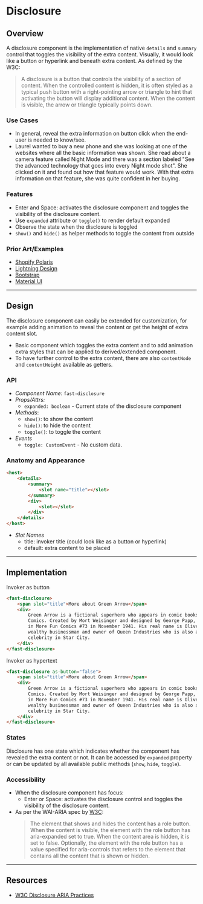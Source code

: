 # Disclosure

## Overview

A disclosure component is the implementation of native `details` and `summary` control that toggles the visibility of the extra content. Visually, it would look like a button or hyperlink and beneath extra content. As defined by the W3C:

> A disclosure is a button that controls the visibility of a section of content. When the controlled content is hidden, it is often styled as a typical push button with a right-pointing arrow or triangle to hint that activating the button will display additional content. When the content is visible, the arrow or triangle typically points down.

### Use Cases

-   In general, reveal the extra information on button click when the end-user is needed to know/see.
-   Laurel wanted to buy a new phone and she was looking at one of the websites where all the basic information was shown. She read about a camera feature called Night Mode and there was a section labeled "See the advanced technology that goes into every Night mode shot". She clicked on it and found out how that feature would work. With that extra information on that feature, she was quite confident in her buying.

### Features

-   Enter and Space: activates the disclosure component and toggles the visibility of the disclosure content.
-   Use `expanded` attribute or `toggle()` to render default expanded
-   Observe the state when the disclosure is toggled
-   `show()` and `hide()` as helper methods to toggle the content from outside

### Prior Art/Examples

-   [Shopify Polaris](https://polaris.shopify.com/components/behavior/collapsible)
-   [Lightning Design](https://www.lightningdesignsystem.com/components/expandable-section/)
-   [Bootstrap](https://getbootstrap.com/docs/4.3/components/collapse/)
-   [Material UI](https://material-ui.com/api/collapse/)

---

## Design

The disclosure component can easily be extended for customization, for example adding animation to reveal the content or get the height of extra content slot.

-   Basic component which toggles the extra content and to add animation extra styles that can be applied to derived/extended component.
-   To have further control to the extra content, there are also `contentNode` and `contentHeight` available as getters.

### API

-   _Component Name:_ `fast-disclosure`
-   _Props/Attrs:_
    -   `expanded: boolean` - Current state of the disclosure component
-   _Methods_:
    -   `show()`: to show the content
    -   `hide()`: to hide the content
    -   `toggle()`: to toggle the content
-   _Events_
    -   `toggle: CustomEvent` - No custom data.

### Anatomy and Appearance

```html
<host>
    <details>
        <summary>
            <slot name="title"></slot>
        </summary>
        <div>
            <slot></slot>
        </div>
    </details>
</host>
```

-   _Slot Names_
    -   title: invoker title (could look like as a button or hyperlink)
    -   default: extra content to be placed

---

## Implementation

Invoker as button

```html
<fast-disclosure>
    <span slot="title">More about Green Arrow</span>
    <div>
        Green Arrow is a fictional superhero who appears in comic books published by DC
        Comics. Created by Mort Weisinger and designed by George Papp, he first appeared
        in More Fun Comics #73 in November 1941. His real name is Oliver Jonas Queen, a
        wealthy businessman and owner of Queen Industries who is also a well-known
        celebrity in Star City.
    </div>
</fast-disclosure>
```

Invoker as hypertext

```html
<fast-disclosure as-button="false">
    <span slot="title">More about Green Arrow</span>
    <div>
        Green Arrow is a fictional superhero who appears in comic books published by DC
        Comics. Created by Mort Weisinger and designed by George Papp, he first appeared
        in More Fun Comics #73 in November 1941. His real name is Oliver Jonas Queen, a
        wealthy businessman and owner of Queen Industries who is also a well-known
        celebrity in Star City.
    </div>
</fast-disclosure>
```

### States

Disclosure has one state which indicates whether the component has revealed the extra content or not. It can be accessed by `expanded` property or can be updated by all available public methods (`show`, `hide`, `toggle`).

### Accessibility

-   When the disclosure component has focus:
    -   Enter or Space: activates the disclosure control and toggles the visibility of the disclosure content.
-   As per the WAI-ARIA spec by [W3C](https://www.w3.org/TR/wai-aria-practices-1.2/#wai-aria-roles-states-and-properties-8):
    > The element that shows and hides the content has a role button.
    > When the content is visible, the element with the role button has aria-expanded set to true. When the content area is hidden, it is set to false.
    > Optionally, the element with the role button has a value specified for aria-controls that refers to the element that contains all the content that is shown or hidden.

---

## Resources

-   [W3C Disclosure ARIA Practices](https://www.w3.org/TR/wai-aria-practices-1.2/#disclosure)
